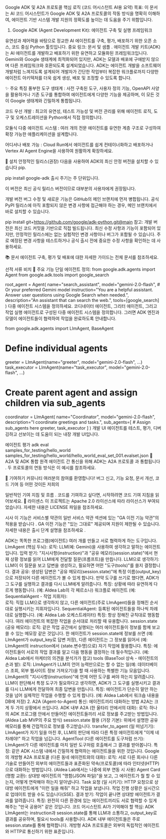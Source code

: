 Google ADK 및 A2A 프로토콜 핵심 로직 (코드 어시스턴트 AI용 요약)
목표: 이 문서는 AI 코드 어시스턴트가 Google ADK 및 A2A 프로토콜의 작동 방식을 명확히 이해하여, 에이전트 기반 시스템 개발 지원의 정확도를 높이는 데 도움을 주기 위함입니다.
1. Google ADK (Agent Development Kit): 에이전트 구축 및 실행 프레임워크

유연성과 제어력을 바탕으로 정교한 AI 에이전트를 구축, 평가, 배포하기 위한 오픈 소스, 코드 중심 Python 툴킷입니다.
중요 링크: 문서 및 샘플 .
에이전트 개발 키트(ADK)는 AI 에이전트를 개발하고 배포하기 위한 유연하고 모듈화된 프레임워크입니다. Gemini와 Google 생태계에 최적화되어 있지만, ADK는 모델과 배포에 구애받지 않으며 다른 프레임워크와 호환되도록 설계되었습니다. ADK는 에이전트 개발을 소프트웨어 개발처럼 느껴지도록 설계되어 개발자가 간단한 작업부터 복잡한 워크플로까지 다양한 에이전트 아키텍처를 더욱 쉽게 생성, 배포 및 조정할 수 있도록 합니다.

✨ 주요 특징
풍부한 도구 생태계 : 사전 구축된 도구, 사용자 정의 기능, OpenAPI 사양을 활용하거나 기존 도구를 통합하여 에이전트에게 다양한 기능을 제공하며, 이 모든 것이 Google 생태계와 긴밀하게 통합됩니다.

코드 우선 개발 : 최고의 유연성, 테스트 가능성 및 버전 관리를 위해 에이전트 로직, 도구 및 오케스트레이션을 Python에서 직접 정의합니다.

모듈식 다중 에이전트 시스템 : 여러 개의 전문 에이전트를 유연한 계층 구조로 구성하여 확장 가능한 애플리케이션을 설계합니다.

어디서나 배포 가능 : Cloud Run에서 에이전트를 쉽게 컨테이너화하고 배포하거나 Vertex AI Agent Engine을 사용하여 원활하게 확장하세요.

🚀 설치
안정적인 릴리스(권장)
다음을 사용하여 ADK의 최신 안정 버전을 설치할 수 있습니다 pip.

pip install google-adk
출시 주기는 주 단위입니다.

이 버전은 최신 공식 릴리스 버전이므로 대부분의 사용자에게 권장됩니다.

개발 버전
버그 수정 및 새로운 기능은 GitHub의 메인 브랜치에 먼저 병합됩니다. 공식 PyPI 릴리스에 아직 포함되지 않은 변경 사항에 접근해야 하는 경우, 메인 브랜치에서 바로 설치할 수 있습니다.

pip install git+https://github.com/google/adk-python.git@main
참고: 개발 버전은 최신 코드 커밋을 기반으로 직접 빌드됩니다. 최신 수정 사항과 기능이 포함되어 있지만, 안정적인 릴리스에는 없는 실험적인 변경 사항이나 버그가 포함될 수 있습니다. 주로 예정된 변경 사항을 테스트하거나 공식 출시 전에 중요한 수정 사항을 확인하는 데 사용하세요.

📚 문서
에이전트 구축, 평가 및 배포에 대한 자세한 가이드는 전체 문서를 참조하세요.

선적 서류 비치
🏁 주요 기능
단일 에이전트 정의:
from google.adk.agents import Agent
from google.adk.tools import google_search

root_agent = Agent(
    name="search_assistant",
    model="gemini-2.0-flash", # Or your preferred Gemini model
    instruction="You are a helpful assistant. Answer user questions using Google Search when needed.",
    description="An assistant that can search the web.",
    tools=[google_search]
)
다중 에이전트 시스템을 정의하세요.
코디네이터 에이전트, 그리터 에이전트, 그리고 작업 실행 에이전트로 구성된 다중 에이전트 시스템을 정의합니다. 그러면 ADK 엔진과 모델이 에이전트들이 협력하여 작업을 완료하도록 안내합니다.

from google.adk.agents import LlmAgent, BaseAgent

# Define individual agents
greeter = LlmAgent(name="greeter", model="gemini-2.0-flash", ...)
task_executor = LlmAgent(name="task_executor", model="gemini-2.0-flash", ...)

# Create parent agent and assign children via sub_agents
coordinator = LlmAgent(
    name="Coordinator",
    model="gemini-2.0-flash",
    description="I coordinate greetings and tasks.",
    sub_agents=[ # Assign sub_agents here
        greeter,
        task_executor
    ]
)
개발 UI
에이전트를 테스트, 평가, 디버깅하고 선보이는 데 도움이 되는 내장 개발 UI입니다.



에이전트 평가
adk eval \
    samples_for_testing/hello_world \
    samples_for_testing/hello_world/hello_world_eval_set_001.evalset.json
🤖 A2A 및 ADK 통합
원격 에이전트 간 통신을 위해 ADK는 A2A 프로토콜 과 통합됩니다 . 두 프로토콜의 연동 방식은 이 예시를 참조하세요.

🤝 기여하기
커뮤니티 여러분의 참여를 환영합니다! 버그 신고, 기능 요청, 문서 개선, 코드 기여 등 어떤 것이든 저희의

일반적인 기여 지침 및 흐름 .
코드를 기여하고 싶다면, 시작하려면 코드 기여 지침을 읽어보세요.
📄 라이센스
이 프로젝트는 Apache 2.0 라이선스에 따라 라이선스가 부여되었습니다. 자세한 내용은 LICENSE 파일을 참조하세요.

시사
이 기능은 서비스별 약관의 일반 서비스 약관 섹션에 있는 "GA 이전 기능 약관"의 적용을 받습니다 . GA 이전 기능은 "있는 그대로" 제공되며 지원이 제한될 수 있습니다. 자세한 내용은 출시 단계 설명을 참조하세요 .



ADK는 똑똑한 프로그램(에이전트) 여러 개를 만들고 서로 협력하게 하는 도구입니다.
LlmAgent (핵심 두뇌):
로직: LLM(예: Gemini)을 사용하여 생각하고 말하는 에이전트입니다.
입력 받기: "지시사항(instruction)"과 "공유 메모리(session.state)"에서 현재 상황 정보를 읽어 LLM에게 전달할 질문(프롬프트)을 만듭니다.
LLM으로 생각하기: LLM이 이 질문을 보고 답변을 생성하고, 필요하면 어떤 "도구(tools)"를 쓸지 결정합니다.
결과 공유: 생성된 답변은 "공유 메모리(session.state)"에 특정 이름(output_key)으로 저장되어 다른 에이전트가 볼 수 있게 합니다. 만약 도구를 쓰기로 했다면, ADK가 그 도구를 실행하고 결과를 다시 LLM에게 알려줍니다.
특징: 상황에 따라 유연하게 다르게 행동합니다. (예: AIdea Lab의 각 페르소나)
워크플로 에이전트 (예: SequentialAgent - 작업 지휘자):  
로직: 직접 LLM으로 생각하지 않고, 다른 에이전트(주로 LlmAgent)들을 정해진 순서대로 실행시키는 지휘자입니다.
SequentialAgent: 등록된 에이전트들을 하나씩 차례대로 실행합니다. (예: AIdea Lab 오케스트레이터)
특징: 항상 정해진 규칙대로 행동합니다. 여러 에이전트의 복잡한 작업을 순서대로 처리할 때 유용합니다.
session.state (공유 메모리):
로직: 같은 작업 공간에서 실행되는 여러 에이전트들이 정보를 함께 보고 쓸 수 있는 메모장 같은 것입니다.
한 에이전트가 session.state에 정보를 쓰면 (예: LlmAgent가 output_key로 답변 저장), 다른 에이전트는 그 정보를 읽어서 (예: LlmAgent의 instruction에서 {state.변수명}으로) 자기 작업에 활용합니다.
특징: 에이전트들이 서로의 작업 결과를 알고 다음 행동을 결정하는 데 필수적입니다. (예: AIdea Lab에서 마케터의 의견을 분석가가 참고)
tools (BaseTool 상속 - 에이전트의 손과 발):
로직: LlmAgent가 LLM의 언어 능력만으로는 할 수 없는 일(예: 데이터베이스 조회, 외부 웹사이트 정보 가져오기)을 할 때 사용하는 특별한 기능 모음입니다.
LlmAgent의 "지시사항(instruction)"에 언제 어떤 도구를 써야 하는지 알려줍니다.
LLM이 판단해서 특정 도구가 필요하다고 생각하면, ADK가 그 도구를 실행시키고 결과를 다시 LLM에게 전달하여 최종 답변을 만듭니다.
특징: 에이전트가 단순히 말만 하는 것을 넘어 실제적인 작업을 수행할 수 있게 합니다. (예: AIdea Lab에서 워크숍 내용을 DB에 저장)
2. A2A (Agent-to-Agent) 통신: 에이전트끼리 대화하는 방법
A2A는 크게 두 가지 상황에서 쓰입니다.
ADK 내부 A2A (한 울타리 안에서의 대화):
로직: 하나의 ADK 프로그램 안에서 만들어진 에이전트들끼리 서로 정보를 주고받는 방법입니다. (AIdea Lab MVP의 주요 방식)
session.state 활용 (가장 기본): 위에서 설명한 공유 메모리를 통해 간접적으로 정보를 주고받습니다.
transfer_to_agent (일 떠넘기기): LlmAgent가 자기 일을 마친 후, LLM의 판단에 따라 다른 특정 에이전트에게 "이제 네 차례야!" 하고 작업을 넘깁니다.
AgentTool (다른 에이전트를 도구처럼 쓰기): LlmAgent가 다른 에이전트를 마치 일반 도구처럼 호출해서 그 결과를 받아봅니다.
특징: 같은 ADK 시스템 내에서 긴밀하게 협력하는 에이전트들을 위한 것입니다.
Google의 개방형 A2A 프로토콜 (다른 동네 에이전트와의 대화):
로직: 서로 다른 회사나 다른 기술로 만들어진 외부의 에이전트들과 표준화된 약속(프로토콜)에 따라 인터넷(HTTP)으로 대화하는 방법입니다. (AIdea Lab에서는 나중에 외부 연동 시 사용)
Agent Card (명함 교환): 상대방 에이전트의 "명함(JSON 파일)"을 보고, 그 에이전트가 뭘 할 수 있는지, 어떻게 연락해야 하는지 알아냅니다.
Task 요청 (일 시키기): HTTP 요청으로 상대방 에이전트에게 "이런 일을 해줘" 하고 작업을 보냅니다. 작업 진행 상황은 실시간으로 업데이트 받을 수도 있습니다(SSE).
결과 받기: 작업이 끝나면 상대방 에이전트가 결과를 알려줍니다.
특징: 완전히 다른 환경에 있는 에이전트끼리도 서로 협력할 수 있게 해주는 "만국 공용어" 같은 것입니다.
코드 어시스턴트 AI가 기억해야 할 핵심:
ADK LlmAgent는 instruction과 session.state를 통해 LLM과 소통하고, output_key로 결과를 공유하며, 필요시 tools를 사용합니다.
ADK 내부 에이전트들은 주로 session.state를 통해 협력합니다.
개방형 A2A 프로토콜은 외부의 독립적인 에이전트와 HTTP로 통신하기 위한 표준입니다.